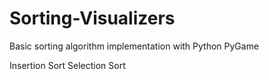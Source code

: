 # Sorting-Visualizers
Basic sorting algorithm implementation with Python PyGame

Insertion Sort
Selection Sort

